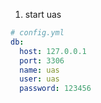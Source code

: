1. start uas

```yml
# config.yml
db:
  host: 127.0.0.1
  port: 3306
  name: uas
  user: uas
  password: 123456
```
